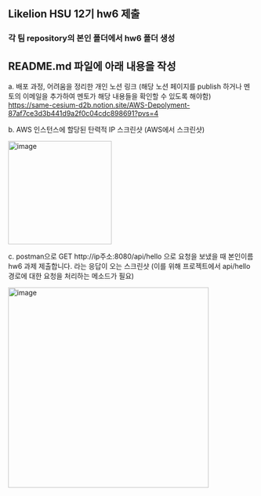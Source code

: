 ## Likelion HSU 12기 hw6 제출
### 각 팀 repository의 본인 폴더에서 hw6 폴더 생성
## README.md 파일에 아래 내용을 작성
a. 배포 과정, 어려움을 정리한 개인 노션 링크 (해당 노션 페이지를 publish 하거나 멘토의 이메일을 추가하여 멘토가 해당 내용들을 확인할 수 있도록 해야함)
https://same-cesium-d2b.notion.site/AWS-Depolyment-87af7ce3d3b441d9a2f0c04cdc898691?pvs=4

b. AWS 인스턴스에 할당된 탄력적 IP 스크린샷 (AWS에서 스크린샷)

<img width="211" alt="image" src="https://github.com/HSU-Likelion-Backend-12th/team-3/assets/77336664/e86d09de-2daa-42f5-91aa-a0598909eb8d">

c. postman으로 GET http://ip주소:8080/api/hello 으로 요청을 보냈을 때 본인이름 hw6 과제 제출합니다. 라는 응답이 오는 스크린샷 (이를 위해 프로젝트에서 api/hello 경로에 대한 요청을 처리하는 메소드가 필요)

<img width="409" alt="image" src="https://github.com/HSU-Likelion-Backend-12th/team-3/assets/77336664/19314110-2bca-42e7-b96c-2f9e0acfeca2">
